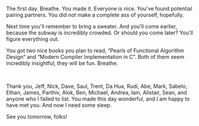 The first day. Breathe. You made it. Everyone is nice. You've found potential
pairing partners. You did not make a complete ass of yourself, hopefully.

Next time you'll remember to bring a sweater. And you'll come earlier, because
the subway is incredibly crowded. Or should you come later? You'll figure
everything out.

You got two nice books you plan to read, “Pearls of Functional Algorithm
Design” and “Modern Compiler Implementation in C”. Both of them seem incredibly
insightful, they will be fun. Breathe.

<br/>

Thank you, Jeff, Nick, Dave, Saul, Trent, Da Hua, Rudi, Abe, Mark, Sabelo,
Ethan, James, Parthiv, Alok, Ben, Michael, Andrea, Iain, Alistair, Sean, and
anyone who I failed to list. You made this day wonderful, and I am happy to have
met you. And now I need some sleep.

See you tomorrow, folks!

